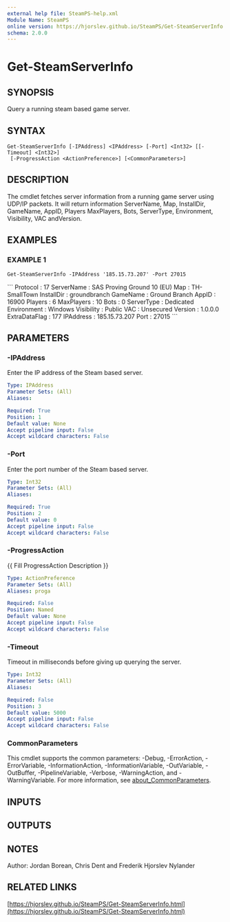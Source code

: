 ```yaml
---
external help file: SteamPS-help.xml
Module Name: SteamPS
online version: https://hjorslev.github.io/SteamPS/Get-SteamServerInfo.html
schema: 2.0.0
---
```


# Get-SteamServerInfo

## SYNOPSIS
Query a running steam based game server.

## SYNTAX

```
Get-SteamServerInfo [-IPAddress] <IPAddress> [-Port] <Int32> [[-Timeout] <Int32>]
 [-ProgressAction <ActionPreference>] [<CommonParameters>]
```

## DESCRIPTION
The cmdlet fetches server information from a running game server using UDP/IP packets.
It will return information ServerName, Map, InstallDir, GameName, AppID, Players
MaxPlayers, Bots, ServerType, Environment, Visibility, VAC andVersion.

## EXAMPLES

### EXAMPLE 1
```
Get-SteamServerInfo -IPAddress '185.15.73.207' -Port 27015
```

\`\`\`
Protocol      : 17
ServerName    : SAS Proving Ground 10 (EU)
Map           : TH-SmallTown
InstallDir    : groundbranch
GameName      : Ground Branch
AppID         : 16900
Players       : 6
MaxPlayers    : 10
Bots          : 0
ServerType    : Dedicated
Environment   : Windows
Visibility    : Public
VAC           : Unsecured
Version       : 1.0.0.0
ExtraDataFlag : 177
IPAddress     : 185.15.73.207
Port          : 27015
\`\`\`

## PARAMETERS

### -IPAddress
Enter the IP address of the Steam based server.

```yaml
Type: IPAddress
Parameter Sets: (All)
Aliases:

Required: True
Position: 1
Default value: None
Accept pipeline input: False
Accept wildcard characters: False
```

### -Port
Enter the port number of the Steam based server.

```yaml
Type: Int32
Parameter Sets: (All)
Aliases:

Required: True
Position: 2
Default value: 0
Accept pipeline input: False
Accept wildcard characters: False
```

### -ProgressAction
{{ Fill ProgressAction Description }}

```yaml
Type: ActionPreference
Parameter Sets: (All)
Aliases: proga

Required: False
Position: Named
Default value: None
Accept pipeline input: False
Accept wildcard characters: False
```

### -Timeout
Timeout in milliseconds before giving up querying the server.

```yaml
Type: Int32
Parameter Sets: (All)
Aliases:

Required: False
Position: 3
Default value: 5000
Accept pipeline input: False
Accept wildcard characters: False
```

### CommonParameters
This cmdlet supports the common parameters: -Debug, -ErrorAction, -ErrorVariable, -InformationAction, -InformationVariable, -OutVariable, -OutBuffer, -PipelineVariable, -Verbose, -WarningAction, and -WarningVariable. For more information, see [about_CommonParameters](http://go.microsoft.com/fwlink/?LinkID=113216).

## INPUTS

## OUTPUTS

## NOTES
Author: Jordan Borean, Chris Dent and Frederik Hjorslev Nylander

## RELATED LINKS

[https://hjorslev.github.io/SteamPS/Get-SteamServerInfo.html](https://hjorslev.github.io/SteamPS/Get-SteamServerInfo.html)

